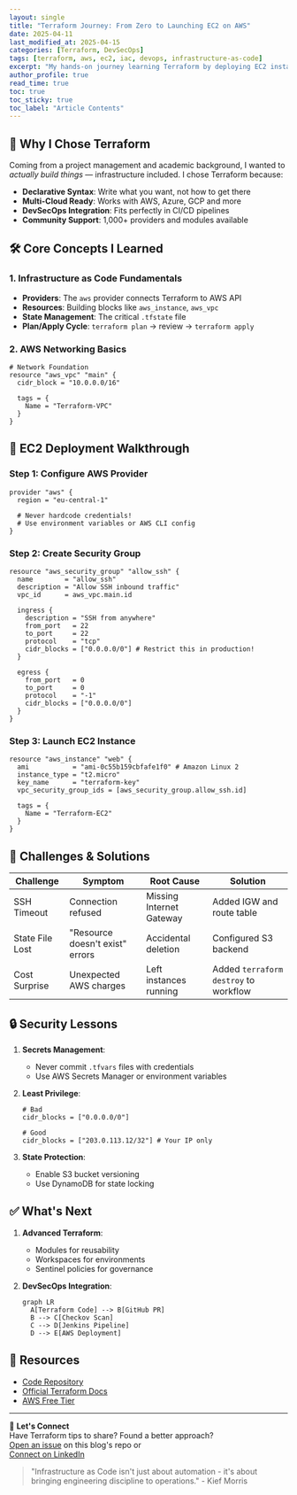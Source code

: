 ```yaml
---
layout: single
title: "Terraform Journey: From Zero to Launching EC2 on AWS"
date: 2025-04-11
last_modified_at: 2025-04-15
categories: [Terraform, DevSecOps]
tags: [terraform, aws, ec2, iac, devops, infrastructure-as-code]
excerpt: "My hands-on journey learning Terraform by deploying EC2 instances on AWS, including challenges faced and security considerations."
author_profile: true
read_time: true
toc: true
toc_sticky: true
toc_label: "Article Contents"
---
```


## 🧠 Why I Chose Terraform

Coming from a project management and academic background, I wanted to *actually build things* — infrastructure included. I chose Terraform because:

- **Declarative Syntax**: Write what you want, not how to get there
- **Multi-Cloud Ready**: Works with AWS, Azure, GCP and more
- **DevSecOps Integration**: Fits perfectly in CI/CD pipelines
- **Community Support**: 1,000+ providers and modules available

## 🛠️ Core Concepts I Learned

### 1. Infrastructure as Code Fundamentals
- **Providers**: The `aws` provider connects Terraform to AWS API
- **Resources**: Building blocks like `aws_instance`, `aws_vpc`
- **State Management**: The critical `.tfstate` file
- **Plan/Apply Cycle**: `terraform plan` → review → `terraform apply`

### 2. AWS Networking Basics
```hcl
# Network Foundation
resource "aws_vpc" "main" {
  cidr_block = "10.0.0.0/16"
  
  tags = {
    Name = "Terraform-VPC"
  }
}
```

## 🔧 EC2 Deployment Walkthrough

### Step 1: Configure AWS Provider
```hcl
provider "aws" {
  region = "eu-central-1"
  
  # Never hardcode credentials!
  # Use environment variables or AWS CLI config
}
```

### Step 2: Create Security Group
```hcl
resource "aws_security_group" "allow_ssh" {
  name        = "allow_ssh"
  description = "Allow SSH inbound traffic"
  vpc_id      = aws_vpc.main.id

  ingress {
    description = "SSH from anywhere"
    from_port   = 22
    to_port     = 22
    protocol    = "tcp"
    cidr_blocks = ["0.0.0.0/0"] # Restrict this in production!
  }

  egress {
    from_port   = 0
    to_port     = 0
    protocol    = "-1"
    cidr_blocks = ["0.0.0.0/0"]
  }
}
```

### Step 3: Launch EC2 Instance
```hcl
resource "aws_instance" "web" {
  ami           = "ami-0c55b159cbfafe1f0" # Amazon Linux 2
  instance_type = "t2.micro"
  key_name      = "terraform-key"
  vpc_security_group_ids = [aws_security_group.allow_ssh.id]

  tags = {
    Name = "Terraform-EC2"
  }
}
```

## 🚧 Challenges & Solutions

| Challenge | Symptom | Root Cause | Solution |
|-----------|---------|------------|----------|
| SSH Timeout | Connection refused | Missing Internet Gateway | Added IGW and route table |
| State File Lost | "Resource doesn't exist" errors | Accidental deletion | Configured S3 backend |
| Cost Surprise | Unexpected AWS charges | Left instances running | Added `terraform destroy` to workflow |

## 🔒 Security Lessons

1. **Secrets Management**:
   - Never commit `.tfvars` files with credentials
   - Use AWS Secrets Manager or environment variables

2. **Least Privilege**:
   ```hcl
   # Bad
   cidr_blocks = ["0.0.0.0/0"]
   
   # Good
   cidr_blocks = ["203.0.113.12/32"] # Your IP only
   ```

3. **State Protection**:
   - Enable S3 bucket versioning
   - Use DynamoDB for state locking

## ✅ What's Next

1. **Advanced Terraform**:
   - Modules for reusability
   - Workspaces for environments
   - Sentinel policies for governance

2. **DevSecOps Integration**:
   ```mermaid
   graph LR
     A[Terraform Code] --> B[GitHub PR]
     B --> C[Checkov Scan]
     C --> D[Jenkins Pipeline]
     D --> E[AWS Deployment]
   ```

## 🔗 Resources

- [Code Repository](https://github.com/devyogi7579/tf-infra-ec2)
- [Official Terraform Docs](https://developer.hashicorp.com/terraform)
- [AWS Free Tier](https://aws.amazon.com/free)

---

💬 **Let's Connect**  
Have Terraform tips to share? Found a better approach?  
[Open an issue](https://github.com/gandalops/gandalops.github.io/issues) on this blog's repo or  
[Connect on LinkedIn](https://linkedin.com/in/yourprofile)

> "Infrastructure as Code isn't just about automation - it's about bringing engineering discipline to operations." - Kief Morris
```


